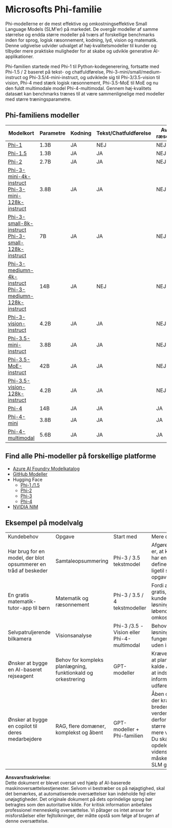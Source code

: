 # Microsofts Phi-familie

Phi-modellerne er de mest effektive og omkostningseffektive Small Language Models (SLM'er) på markedet. De overgår modeller af samme størrelse og endda større modeller på tværs af forskellige benchmarks inden for sprog, logisk ræsonnement, kodning, lyd, vision og matematik. Denne udgivelse udvider udvalget af høj-kvalitetsmodeller til kunder og tilbyder mere praktiske muligheder for at skabe og udvikle generative AI-applikationer.

Phi-familien startede med Phi-1 til Python-kodegenerering, fortsatte med Phi-1.5 / 2 baseret på tekst- og chatfuldførelse, Phi-3-mini/small/medium-instruct og Phi-3.5/4-mini-instruct, og udviklede sig til Phi-3/3.5-vision til vision, Phi-4 med stærk logisk ræsonnement, Phi-3.5-MoE til MoE og nu den fuldt multimodale model Phi-4-multimodal. Gennem høj-kvalitets datasæt kan benchmarks trænes til at være sammenlignelige med modeller med større træningsparametre.

## Phi-familiens modeller 

<div style="font-size:8px">

| Modelkort |Parametre|Kodning|Tekst/Chatfuldførelse|Avanceret ræsonnement| Vision | Lyd | MoE
| - | -  | - | - |- |- |- |- |
|[Phi-1](https://huggingface.co/microsoft/phi-1)|1.3B| JA| NEJ | NEJ |NEJ |NEJ |NEJ |
|[Phi-1.5](https://huggingface.co/microsoft/phi-1_5)|1.3B| JA|JA| NEJ |NEJ |NEJ |NEJ |
|[Phi-2](https://huggingface.co/microsoft/phi-1_5)|2.7B| JA|JA| NEJ |NEJ |NEJ |NEJ |
|[Phi-3-mini-4k-instruct](https://huggingface.co/microsoft/Phi-3-mini-4k-instruct)<br/>[Phi-3-mini-128k-instruct](https://huggingface.co/microsoft/Phi-3-mini-128k-instruct)|3.8B| JA|JA| NEJ |NEJ |NEJ |NEJ |
|[Phi-3-small-8k-instruct](https://huggingface.co/microsoft/Phi-3-small-8k-instruct)<br/>[Phi-3-small-128k-instruct](https://huggingface.co/microsoft/Phi-3-small-128k-instruct)<br/>|7B| JA|JA| NEJ |NEJ |NEJ |NEJ |
|[Phi-3-mediumn-4k-instruct](https://huggingface.co/microsoft/Phi-3-medium-4k-instruct)<br>[Phi-3-mediumn-128k-instruct](https://huggingface.co/microsoft/Phi-3-medium-128k-instruct)|14B|JA|NEJ| NEJ |NEJ |NEJ |NEJ |
|[Phi-3-vision-instruct](https://huggingface.co/microsoft/Phi-3-vision-128k-instruct)|4.2B|JA|JA|NEJ |NEJ |NEJ |NEJ |
|[Phi-3.5-mini-instruct](https://huggingface.co/microsoft/Phi-3.5-mini-instruct)|3.8B|JA|JA| NEJ |NEJ |NEJ |NEJ |
|[Phi-3.5-MoE-instruct](https://huggingface.co/microsoft/Phi-3.5-MoE-instruct)|42B|JA|JA| NEJ |NEJ |NEJ |JA |
|[Phi-3.5-vision-128k-instruct](https://huggingface.co/microsoft/Phi-3.5-vision-instruct)|4.2B|JA|JA| NEJ |JA |NEJ |NEJ |
|[Phi-4](https://huggingface.co/microsoft/phi-4)|14B|JA|JA| JA |NEJ |NEJ |NEJ |
|[Phi-4-mini](../../../../../md/01.Introduction/01)|3.8B|JA|JA| JA |NEJ |NEJ |NEJ |
|[Phi-4-multimodal](../../../../../md/01.Introduction/01)|5.6B|JA|JA| JA |JA |JA |NEJ |


</div>

## **Find alle Phi-modeller på forskellige platforme** 

- [Azure AI Foundry Modelkatalog](https://ai.azure.com/explore/models?selectedCollection=phi)
- [GitHub Modeller](https://github.com/marketplace?query=Phi&type=models)
- Hugging Face
  - [Phi-1 /1.5](https://huggingface.co/collections/microsoft/phi-1-6626e29134744e94e222d572)
  - [Phi-2](https://huggingface.co/microsoft/phi-2)
  - [Phi-3](https://huggingface.co/collections/microsoft/phi-3-6626e15e9585a200d2d761e3)
  - [Phi-4](https://huggingface.co/collections/microsoft/phi-4-677e9380e514feb5577a40e4) 
- [NVIDIA NIM](https://build.nvidia.com/search?q=Phi)
 

## Eksempel på modelvalg

| | | | |
|-|-|-|-|
|Kundebehov|Opgave|Start med|Mere detaljeret|
|Har brug for en model, der blot opsummerer en tråd af beskeder|Samtaleopsummering|Phi-3 / 3.5 tekstmodel|Afgørende her er, at kunden har en klart defineret og ligetil sproglig opgave|
|En gratis matematik-tutor-app til børn|Matematik og ræsonnement|Phi-3 / 3.5 / 4 tekstmodeller|Fordi appen er gratis, ønsker kunder en løsning uden løbende omkostninger|
|Selvpatruljerende bilkamera|Visionsanalyse|Phi-3 /3.5 -Vision eller Phi-4-multimodal|Behov for en løsning, der kan fungere offline uden internet|
|Ønsker at bygge en AI-baseret rejseagent|Behov for kompleks planlægning, funktionkald og orkestrering|GPT-modeller|Kræver evne til at planlægge, kalde API'er for at indsamle information og udføre|
|Ønsker at bygge en copilot til deres medarbejdere|RAG, flere domæner, komplekst og åbent|GPT-modeller + Phi-familien |Åben opgave, der kræver bredere verdensviden, derfor er en større model mere velegnet. Du skal muligvis opdele vidensindholdet, måske er en SLM god til dig |

**Ansvarsfraskrivelse**:  
Dette dokument er blevet oversat ved hjælp af AI-baserede maskinoversættelsestjenester. Selvom vi bestræber os på nøjagtighed, skal det bemærkes, at automatiserede oversættelser kan indeholde fejl eller unøjagtigheder. Det originale dokument på dets oprindelige sprog bør betragtes som den autoritative kilde. For kritisk information anbefales professionel menneskelig oversættelse. Vi påtager os intet ansvar for misforståelser eller fejltolkninger, der måtte opstå som følge af brugen af denne oversættelse.